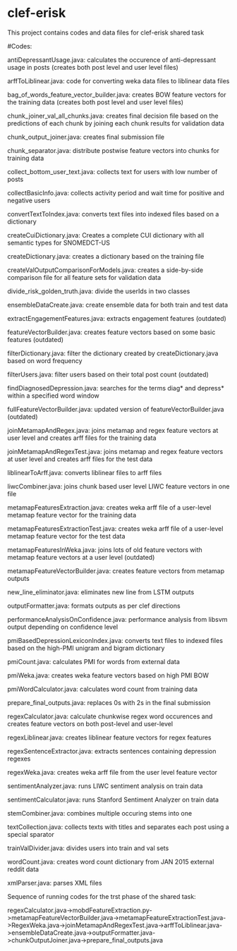 # clef-erisk
This project contains codes and data files for clef-erisk shared task

#Codes:

antiDepressantUsage.java: calculates the occurence of anti-depressant usage in posts (creates both post level and user level files)

arffToLiblinear.java: code for converting weka data files to liblinear data files

bag_of_words_feature_vector_builder.java: creates BOW feature vectors for the training data (creates both post level and user level files)

chunk_joiner_val_all_chunks.java: creates final decision file based on the predictions of each chunk by joining each chunk results for validation data

chunk_output_joiner.java: creates final submission file

chunk_separator.java: distribute postwise feature vectors into chunks for training data

collect_bottom_user_text.java: collects text for users with low number of posts

collectBasicInfo.java: collects activity period and wait time for positive and negative users

convertTextToIndex.java: converts text files into indexed files based on a dictionary

createCuiDictionary.java: Creates a complete CUI dictionary with all semantic types for SNOMEDCT-US

createDictionary.java: creates a dictionary based on the training file

createValOutputComparisonForModels.java: creates a side-by-side comparison file for all feature sets for validation data

divide_risk_golden_truth.java: divide the userIds in two classes

ensembleDataCreate.java: create ensemble data for both train and test data

extractEngagementFeatures.java: extracts engagement features (outdated)

featureVectorBuilder.java: creates feature vectors based on some basic features (outdated)

filterDictionary.java: filter the dictionary created by createDictionary.java based on word frequency

filterUsers.java: filter users based on their total post count (outdated)

findDiagnosedDepression.java: searches for the terms diag\* and depress\* within a specified word window

fullFeatureVectorBuilder.java: updated version of featureVectorBuilder.java (outdated)

joinMetamapAndRegex.java: joins metamap and regex feature vectors at user level and creates arff files for the training data

joinMetamapAndRegexTest.java: joins metamap and regex feature vectors at user level and creates arff files for the test data

liblinearToArff.java: converts liblinear files to arff files

liwcCombiner.java: joins chunk based user level LIWC feature vectors in one file

metamapFeaturesExtraction.java: creates weka arff file of a user-level metamap feature vector for the training data

metamapFeaturesExtractionTest.java: creates weka arff file of a user-level metamap feature vector for the test data

metamapFeaturesInWeka.java: joins lots of old feature vectors with metamap feature vectors at a user level (outdated)

metamapFeatureVectorBuilder.java: creates feature vectors from metamap outputs

new_line_eliminator.java: eliminates new line from LSTM outputs

outputFormatter.java: formats outputs as per clef directions

performanceAnalysisOnConfidence.java: performance analysis from libsvm output depending on confidence level

pmiBasedDepressionLexiconIndex.java: converts text files to indexed files based on the high-PMI unigram and bigram dictionary

pmiCount.java: calculates PMI for words from external data

pmiWeka.java: creates weka feature vectors based on high PMI BOW

pmiWordCalculator.java: calculates word count from training data

prepare_final_outputs.java: replaces 0s with 2s in the final submission

regexCalculator.java: calculate chunkwise regex word occurences and creates feature vectors on both post-level and user-level

regexLiblinear.java: creates liblinear feature vectors for regex features

regexSentenceExtractor.java: extracts sentences containing depression regexes

regexWeka.java: creates weka arff file from the user level feature vector

sentimentAnalyzer.java: runs LIWC sentiment analysis on train data

sentimentCalculator.java: runs Stanford Sentiment Analyzer on train data

stemCombiner.java: combines multiple occuring stems into one

textCollection.java: collects texts with titles and separates each post using a special sparator

trainValDivider.java: divides users into train and val sets

wordCount.java: creates word count dictionary from JAN 2015 external reddit data

xmlParser.java: parses XML files 


Sequence of running codes for the trst phase of the shared task:

regexCalculator.java->mobdFeatureExtraction.py->metamapFeatureVectorBuilder.java->metamapFeatureExtractionTest.java->RegexWeka.java->joinMetamapAndRegexTest.java->arffToLiblinear.java->ensembleDataCreate.java->outputFormatter.java->chunkOutputJoiner.java->prepare_final_outputs.java









